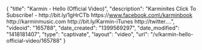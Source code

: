 {
    "title": "Karmin - Hello (Official Video)",
    "description": "Karminites Click To Subscribe! - http:\/\/bit.ly\/1gHrCTb https:\/\/www.facebook.com\/karminbook http:\/\/karminmusic.com http:\/\/bit.ly\/Karmin-iTunes http:\/\/twitter....",
    "videoid": "165788",
    "date_created": "1399569297",
    "date_modified": "1418181407",
    "type": "captivate",
    "layout": "video",
    "url": "\/v\/karmin-hello-official-video\/165788"
}